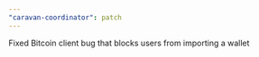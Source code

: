 ```yaml
---
"caravan-coordinator": patch
---
```


Fixed Bitcoin client bug that blocks users from importing a wallet
